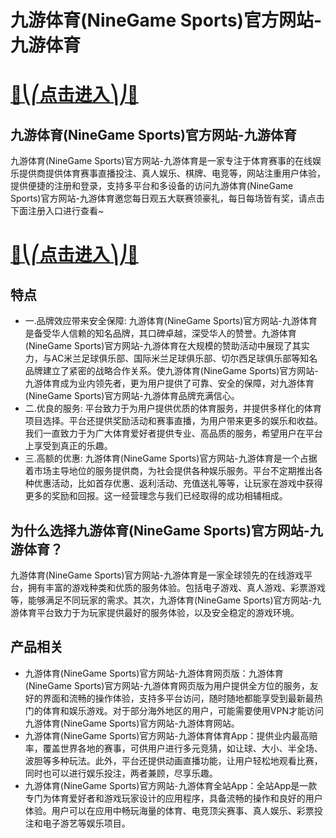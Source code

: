 # 九游体育(NineGame Sports)官方网站-九游体育

# [🍉⎝⎛点击进入⎞⎠🍉](https://kkdd668.cn)
## 九游体育(NineGame Sports)官方网站-九游体育
九游体育(NineGame Sports)官方网站-九游体育是一家专注于体育赛事的在线娱乐提供商提供体育赛事直播投注、真人娱乐、棋牌、电竞等，网站注重用户体验，提供便捷的注册和登录，支持多平台和多设备的访问九游体育(NineGame Sports)官方网站-九游体育邀您每日观五大联赛领豪礼，每日每场皆有奖，请点击下面注册入口进行查看~
# [🍉⎝⎛点击进入⎞⎠🍉](https://kkdd668.cn)

## 特点
- 一.品牌效应带来安全保障: 九游体育(NineGame Sports)官方网站-九游体育是备受华人信赖的知名品牌，其口碑卓越，深受华人的赞誉。九游体育(NineGame Sports)官方网站-九游体育在大规模的赞助活动中展现了其实力，与AC米兰足球俱乐部、国际米兰足球俱乐部、切尔西足球俱乐部等知名品牌建立了紧密的战略合作关系。使九游体育(NineGame Sports)官方网站-九游体育成为业内领先者，更为用户提供了可靠、安全的保障，对九游体育(NineGame Sports)官方网站-九游体育品牌充满信心。
- 二.优良的服务: 平台致力于为用户提供优质的体育服务，并提供多样化的体育项目选择。平台还提供奖励活动和赛事直播，为用户带来更多的娱乐和收益。我们一直致力于为广大体育爱好者提供专业、高品质的服务，希望用户在平台上享受到真正的乐趣。
- 三.高额的优惠: 九游体育(NineGame Sports)官方网站-九游体育是一个占据着市场主导地位的服务提供商，为社会提供各种娱乐服务。平台不定期推出各种优惠活动，比如首存优惠、返利活动、充值送礼等等，让玩家在游戏中获得更多的奖励和回报。这一经营理念与我们已经取得的成功相辅相成。

## 为什么选择九游体育(NineGame Sports)官方网站-九游体育？
九游体育(NineGame Sports)官方网站-九游体育是一家全球领先的在线游戏平台，拥有丰富的游戏种类和优质的服务体验。包括电子游戏、真人游戏、彩票游戏等，能够满足不同玩家的需求。其次，九游体育(NineGame Sports)官方网站-九游体育平台致力于为玩家提供最好的服务体验，以及安全稳定的游戏环境。
## 产品相关
- 九游体育(NineGame Sports)官方网站-九游体育网页版：九游体育(NineGame Sports)官方网站-九游体育网页版为用户提供全方位的服务，友好的界面和流畅的操作体验，支持多平台访问，随时随地都能享受到最新最热门的体育和娱乐游戏。对于部分海外地区的用户，可能需要使用VPN才能访问九游体育(NineGame Sports)官方网站-九游体育网站。
- 九游体育(NineGame Sports)官方网站-九游体育体育App：提供业内最高赔率，覆盖世界各地的赛事，可供用户进行多元竞猜，如让球、大小、半全场、波胆等多种玩法。此外，平台还提供动画直播功能，让用户轻松地观看比赛，同时也可以进行娱乐投注，两者兼顾，尽享乐趣。
- 九游体育(NineGame Sports)官方网站-九游体育全站App：全站App是一款专门为体育爱好者和游戏玩家设计的应用程序，具备流畅的操作和良好的用户体验。用户可以在应用中畅玩海量的体育、电竞顶尖赛事、真人娱乐、彩票投注和电子游艺等娱乐项目。
